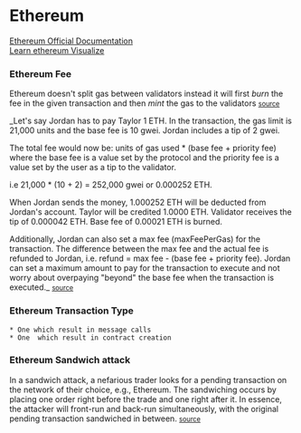 # Ethereum
[Ethereum Official Documentation](https://ethereum.org/en/developers/docs/intro-to-ethereum/)
<br />
[Learn ethereum Visualize](https://eth.build/)


### Ethereum Fee
Ethereum doesn't split gas between validators instead it will first _burn_ the fee in the
given transaction and then _mint_ the gas to the validators 
<small>[source](https://ethereum.org/en/developers/docs/transactions/#on-gas) </small>

_Let's say Jordan has to pay Taylor 1 ETH. In the transaction, the gas limit is 21,000 units and the base fee is 10 gwei. Jordan includes a tip of 2 gwei.

The total fee would now be: units of gas used * (base fee + priority fee) where the base fee is a value set by the protocol and the priority fee is a value set by the user as a tip to the validator.

i.e 21,000 * (10 + 2) = 252,000 gwei or 0.000252 ETH.

When Jordan sends the money, 1.000252 ETH will be deducted from Jordan's account. Taylor will be credited 1.0000 ETH. Validator receives the tip of 0.000042 ETH. Base fee of 0.00021 ETH is burned.

Additionally, Jordan can also set a max fee (maxFeePerGas) for the transaction. The difference between the max fee and the actual fee is refunded to Jordan, i.e. refund = max fee - (base fee + priority fee). Jordan can set a maximum amount to pay for the transaction to execute and not worry about overpaying "beyond" the base fee when the transaction is executed._
<small> [source](https://ethereum.org/en/developers/docs/gas/#post-london) </small>

### Ethereum Transaction Type
    * One which result in message calls
    * One  which result in contract creation

[//]: # (__ETHEREUM__)
[//]: # (__SANDWICH_ATTACK__)
[//]: # (__SANDWICHATTACK__)
### Ethereum Sandwich attack

In a sandwich attack, a nefarious trader looks for a pending transaction on the network of their choice, e.g., Ethereum. The sandwiching occurs by placing one order right before the trade and one right after it. In essence, the attacker will front-run and back-run simultaneously, with the original pending transaction sandwiched in between. <small> [source](https://coinmarketcap.com/alexandria/article/what-are-sandwich-attacks-in-defi-and-how-can-you-avoid-them) <small/>




